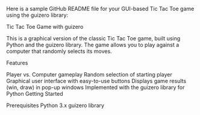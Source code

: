 
Here is a sample GitHub README file for your GUI-based Tic Tac Toe game using the guizero library:

Tic Tac Toe Game with guizero

This is a graphical version of the classic Tic Tac Toe game, built using Python and the guizero library. The game allows you to play against a computer that randomly selects its moves.

Features

Player vs. Computer gameplay
Random selection of starting player
Graphical user interface with easy-to-use buttons
Displays game results (win, draw) in pop-up windows
Implemented with the guizero library for Python
Getting Started

Prerequisites
Python 3.x
guizero library
